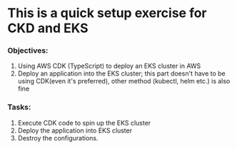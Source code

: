 # This is a quick setup exercise for CKD and EKS
### Objectives:
1. Using AWS CDK (TypeScript) to deploy an EKS cluster in AWS
2. Deploy an application into the EKS cluster; this part doesn't have to be using CDK(even it's preferred), other method (kubectl, helm etc.) is also fine
### Tasks: 
1. Execute CDK code to spin up the EKS cluster
2. Deploy the application into EKS cluster
3. Destroy the configurations.